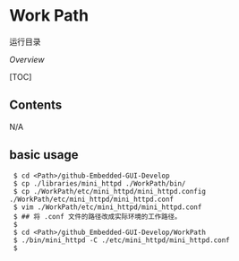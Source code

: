 # Work Path
 运行目录

*Overview*

[TOC]

## Contents

  N/A

## basic usage

```shell
 $ cd <Path>/github-Embedded-GUI-Develop
 $ cp ./libraries/mini_httpd ./WorkPath/bin/ 
 $ cp ./WorkPath/etc/mini_httpd/mini_httpd.config ./WorkPath/etc/mini_httpd/mini_httpd.conf
 $ vim ./WorkPath/etc/mini_httpd/mini_httpd.conf 
 $ ## 将 .conf 文件的路径改成实际环境的工作路径。 
 $
 $ cd <Path>/github_Embedded-GUI-Develop/WorkPath
 $ ./bin/mini_httpd -C ./etc/mini_httpd/mini_httpd.conf
 $ 
```

